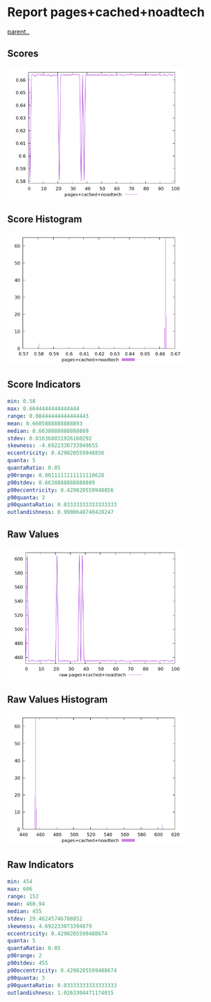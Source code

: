 # Report pages+cached+noadtech

[parent..](./..)  


## Scores

![score](./score.png)  

## Score Histogram

![hist](./hist.png)  

## Score Indicators

```yaml
min: 0.58
max: 0.6644444444444444
range: 0.08444444444444443
mean: 0.6605888888888893
median: 0.6638888888888889
stdev: 0.016368031926160292
skewness: -4.6922330733949655
eccentricity: 0.429020559948856
quanta: 5
quantaRatio: 0.05
p90range: 0.0011111111111110628
p90stdev: 0.6638888888888889
p90eccentricity: 0.429020559948856
p90quanta: 3
p90quantaRatio: 0.03333333333333333
outlandishness: 0.9900648740428247

```

## Raw Values

![raw](./raw.png)  

## Raw Values Histogram

![raw hist](./raw_hist.png)  

## Raw Indicators

```yaml
min: 454
max: 606
range: 152
mean: 460.94
median: 455
stdev: 29.46245746708852
skewness: 4.692233073394879
eccentricity: 0.4290205599488674
quanta: 5
quantaRatio: 0.05
p90range: 2
p90stdev: 455
p90eccentricity: 0.4290205599488674
p90quanta: 3
p90quantaRatio: 0.03333333333333333
outlandishness: 1.0263304471174015

```

<style>
  img {
    max-width: 80%;
  }
</style>
      
